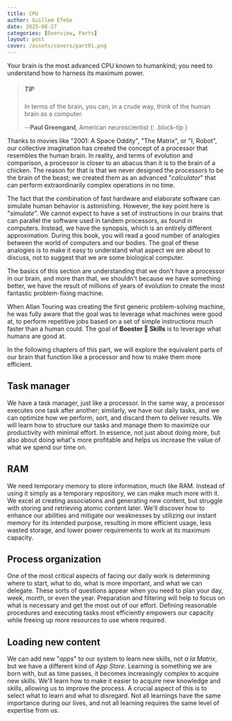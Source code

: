 ```yaml
---
title: CPU
author: Guillem EfeGe
date: 2025-08-27
categories: [Overview, Parts]
layout: post
cover: /assets/covers/part01.png
---
```


Your brain is the most advanced CPU known to humankind; you need to understand how to harness its maximum power.

> ##### TIP
>In terms of the brain, you can, in a crude way, think of the human brain as a computer.
> 
> --**Paul Greengard**, American neuroscientist
{: .block-tip }

Thanks to movies like "2001: A Space Oddity", "The Matrix", or "I, Robot", our collective imagination has created the concept of a processor that resembles the human brain. In reality, and terms of evolution and comparison, a processor is closer to an abacus than it is to the brain of a chicken. The reason for that is that we never designed the processors to be the brain of the beast; we created them as an advanced "_calculator_" that can perform extraordinarily complex operations in no time.

The fact that the combination of fast hardware and elaborate software can simulate human behavior is astonishing. However, the key point here is "_simulate_". We cannot expect to have a set of instructions in our brains that can parallel the software used in tandem processors, as found in computers. Instead, we have the synopsis, which is an entirely different approximation. During this book, you will read a good number of analogies between the world of computers and our bodies. The goal of these analogies is to make it easy to understand what aspect we are about to discuss, not to suggest that we are some biological computer.

The basics of this section are understanding that we don't have a processor in our brain, and more than that, we shouldn't because we have something better, we have the result of millions of years of evolution to create the most fantastic problem-fixing machine.

When Allan Touring was creating the first generic problem-solving machine, he was fully aware that the goal was to leverage what machines were good at, to perform repetitive jobs based on a set of simple instructions much faster than a human could. The goal of **Booster 🚀 Skills** is to leverage what humans are good at.

In the following chapters of this part, we will explore the equivalent parts of our brain that function like a processor and how to make them more efficient.

## Task manager

We have a task manager, just like a processor. In the same way, a processor executes one task after another; similarly, we have our daily tasks, and we can optimize how we perform, sort, and discard them to deliver results. We will learn how to structure our tasks and manage them to maximize our productivity with minimal effort. In essence, not just about doing more, but also about doing what's more profitable and helps us increase the value of what we spend our time on.

## RAM

We need temporary memory to store information, much like RAM. Instead of using it simply as a temporary repository, we can make much more with it. We excel at creating associations and generating new content, but struggle with storing and retrieving atomic content later. We'll discover how to enhance our abilities and mitigate our weaknesses by utilizing our instant memory for its intended purpose, resulting in more efficient usage, less wasted storage, and lower power requirements to work at its maximum capacity.

## Process organization

One of the most critical aspects of facing our daily work is determining where to start, what to do, what is more important, and what we can delegate. These sorts of questions appear when you need to plan your day, week, month, or even the year. Preparation and filtering will help to focus on what is necessary and get the most out of our effort. Defining reasonable procedures and executing tasks most efficiently empowers our capacity while freeing up more resources to use where required.

## Loading new content

We can add new "_apps_" to our system to learn new skills, not _a la Matrix_, but we have a different kind of _App Store_. Learning is something we are born with, but as time passes, it becomes increasingly complex to acquire new skills. We'll learn how to make it easier to acquire new knowledge and skills, allowing us to improve the process. A crucial aspect of this is to select what to learn and what to disregard. Not all learnings have the same importance during our lives, and not all learning requires the same level of expertise from us.
